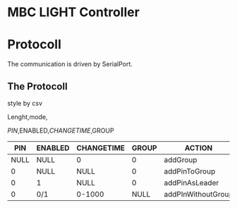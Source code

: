 # MBC LIGHT Controller

# Protocoll

The communication is driven by SerialPort.

## The Protocoll

style by csv



Lenght,mode,


$PIN,$ENABLED,$CHANGETIME,$GROUP

| PIN  | ENABLED | CHANGETIME | GROUP | ACTION             |
| ---- | ------- | ---------- | ----- | ------------------ |
| NULL | NULL    | 0          | 0     | addGroup           |
| 0    | NULL    | NULL       | 0     | addPinToGroup      |
| 0    | 1       | NULL       | 0     | addPinAsLeader     |
| 0    | 0/1     | 0-1000     | NULL  | addPInWithoutGroup |
